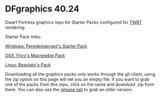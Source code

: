 DFgraphics 40.24
==========

Dwarf Fortress graphics repo for Starter Packs configured for [TWBT](https://github.com/mifki/df-twbt) rendering.


Starter Pack links:

[Windows: Peredexiserrant's Starter Pack](http://www.bay12forums.com/smf/index.php?topic=126076)

[OSX: Fricy's Macnewbie Pack](http://www.bay12forums.com/smf/index.php?topic=128960)

[Linux: Beautato's Pack](http://lazynewbpack.com/linux/)

Downloading all the graphics packs only works through the git client, using the zip option on this page will net you an empty file.
If you want to grab one of the packs from this repo, click on the name and download .zip from there. You can also use the [release tab](https://github.com/Lazy-Newb-Pack/DFgraphics/releases) to grab an older version.
